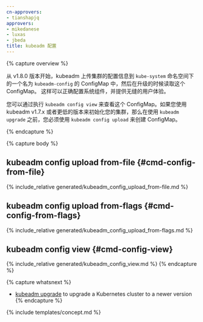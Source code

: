 ```yaml
---
cn-approvers:
- tianshapjq
approvers:
- mikedanese
- luxas
- jbeda
title: kubeadm 配置
---
```


{% capture overview %}

从 v1.8.0 版本开始，kubeadm 上传集群的配置信息到 `kube-system` 命名空间下的一个名为 `kubeadm-config` 的 ConfigMap 中，然后在升级的时候读取这个 ConfigMap。
这样可以正确配置系统组件，并提供无缝的用户体验。


您可以通过执行 `kubeadm config view` 来查看这个 ConfigMap。如果您使用 kubeadm v1.7.x 或者更低的版本来初始化您的集群，那么在使用 `kubeadm upgrade` 之前，您必须使用 `kubeadm config upload` 来创建 ConfigMap。

{% endcapture %}

{% capture body %}
## kubeadm config upload from-file {#cmd-config-from-file}
{% include_relative generated/kubeadm_config_upload_from-file.md %}

## kubeadm config upload from-flags {#cmd-config-from-flags}
{% include_relative generated/kubeadm_config_upload_from-flags.md %}

## kubeadm config view {#cmd-config-view}
{% include_relative generated/kubeadm_config_view.md %}
{% endcapture %}

{% capture whatsnext %}
* [kubeadm upgrade](kubeadm-upgrade.md) to upgrade a Kubernetes cluster to a newer version
{% endcapture %}

{% include templates/concept.md %}